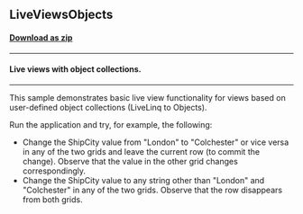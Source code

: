 ## LiveViewsObjects
#### [Download as zip](https://grapecity.github.io/DownGit/#/home?url=https://github.com/GrapeCity/ComponentOne-WinForms-Samples/tree/master/NetFramework\DataSource\CS\LiveLinq\HowTo\LiveViews\LiveViewsObjects)
____
#### Live views with object collections.
____
This sample demonstrates basic live view functionality for views based on user-defined object collections (LiveLinq to Objects).

Run the application and try, for example, the following:

* Change the ShipCity value from "London" to "Colchester" or vice versa in any of the two grids and leave the current row (to commit the change). Observe that the value in the other grid changes correspondingly.
* Change the ShipCity value to any string other than "London" and "Colchester" in any of the two grids. Observe that the row disappears from both grids.
